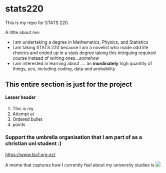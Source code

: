 # stats220
This is my repo for STATS 220. 

A little about me:

- I am undertaking a degree in Mathematics, Physics, and Statistics
- I am taking STATS 220 because I am a novelist who made odd life choices and ended up in a stats degree taking this intriguing required course instead of writing ones...*somehow*
- I am interested in learning about .... an **inordinately** high quantity of things, yes, including coding, data and probability

## This entire section is just for the project 
#### Lesser header
1. This is my
2. Attempt at
3. Ordered bullet
4. points

### Support the umbrella organisation that I am part of as a christian uni student :)
https://www.tscf.org.nz/ 

A meme that captures how I currently feel about my university studies is 
![](https://c.tenor.com/hPaBOJKnU5IAAAAC/tenor.gif)

